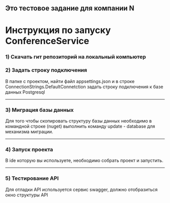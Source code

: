## Это тестовое задание для компании N

# Инструкция по запуску ConferenceService
### **1) Скачать гит репозиторий на локальный компьютер**

### **2) Задать строку подключения** 
 В папке с проектом, найти файл appsettings.json и в строке ConnectionStrings.DefaultConnetction задать строку подключения к базе данных Postgresql

___
 
### **3) Миграция базы данных**
 Для того чтобы скопировать структуру базы данных необходимо в командной строке (nuget) выполнить команду update - database для механизма миграции.

___

### **4) Запуск проекта**
 В ide которую вы используете, необходимо собрать проект и запустить.

___

### **5) Тестирование API**
 Для отладки  API используется сервис swagger, должно отобразиться окно структуры API

 
